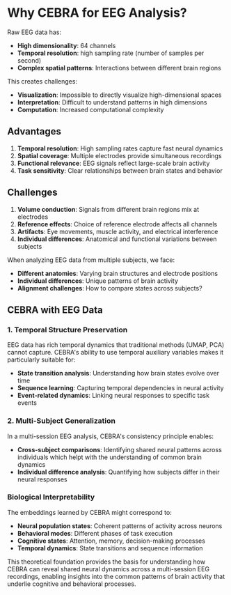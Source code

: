 # Why CEBRA for EEG Analysis?

Raw EEG data has:
- **High dimensionality**: 64 channels
- **Temporal resolution**: high sampling rate (number of samples per second)
- **Complex spatial patterns**: Interactions between different brain regions

This creates challenges:
- **Visualization**: Impossible to directly visualize high-dimensional spaces
- **Interpretation**: Difficult to understand patterns in high dimensions
- **Computation**: Increased computational complexity

## Advantages 

1. **Temporal resolution**: High sampling rates capture fast neural dynamics
2. **Spatial coverage**: Multiple electrodes provide simultaneous recordings
3. **Functional relevance**: EEG signals reflect large-scale brain activity
4. **Task sensitivity**: Clear relationships between brain states and behavior

## Challenges 

1. **Volume conduction**: Signals from different brain regions mix at electrodes
2. **Reference effects**: Choice of reference electrode affects all channels
3. **Artifacts**: Eye movements, muscle activity, and electrical interference
4. **Individual differences**: Anatomical and functional variations between subjects

When analyzing EEG data from multiple subjects, we face:

- **Different anatomies**: Varying brain structures and electrode positions
- **Individual differences**: Unique patterns of brain activity
- **Alignment challenges**: How to compare states across subjects?

## CEBRA with EEG Data

### 1. Temporal Structure Preservation

EEG data has rich temporal dynamics that traditional methods (UMAP, PCA)  cannot capture. CEBRA's ability to use temporal auxiliary variables makes it particularly suitable for:

- **State transition analysis**: Understanding how brain states evolve over time
- **Sequence learning**: Capturing temporal dependencies in neural activity
- **Event-related dynamics**: Linking neural responses to specific task events

### 2. Multi-Subject Generalization

In a multi-session EEG analysis, CEBRA's consistency principle enables:

- **Cross-subject comparisons**: Identifying shared neural patterns across individuals which helpt with the understanding of common brain dynamics
- **Individual difference analysis**: Quantifying how subjects differ in their neural responses

### Biological Interpretability

The embeddings learned by CEBRA might correspond to:

- **Neural population states**: Coherent patterns of activity across neurons
- **Behavioral modes**: Different phases of task execution
- **Cognitive states**: Attention, memory, decision-making processes
- **Temporal dynamics**: State transitions and sequence information

This theoretical foundation provides the basis for understanding how CEBRA can reveal shared neural dynamics across a multi-session EEG recordings, enabling insights into the common patterns of brain activity that underlie cognitive and behavioral processes.